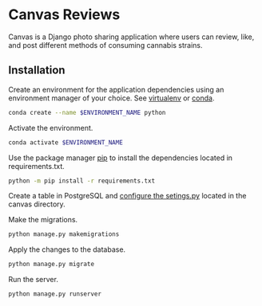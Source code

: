 # Canvas Reviews

Canvas is a Django photo sharing application where users
can review, like, and post different methods of consuming
cannabis strains.

## Installation

Create an environment for the application dependencies using an environment manager of your choice. See [virtualenv](https://virtualenv.pypa.io/en/latest/) or [conda](https://docs.conda.io/en/latest/).

```bash
conda create --name $ENVIRONMENT_NAME python
```

Activate the environment.

```bash
conda activate $ENVIRONMENT_NAME
```

Use the package manager [pip](https://pip.pypa.io/en/stable/) to install 
the dependencies located in requirements.txt.

```bash
python -m pip install -r requirements.txt
```

Create a table in PostgreSQL and [configure the setings.py](https://docs.djangoproject.com/en/3.2/ref/settings/) located in the canvas directory.

Make the migrations.

```bash
python manage.py makemigrations
```

Apply the changes to the database.

```bash
python manage.py migrate
```

Run the server.

```bash
python manage.py runserver
```







